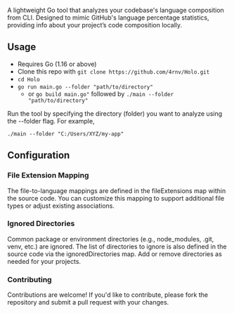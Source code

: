 A lightweight Go tool that analyzes your codebase's language composition from CLI. Designed to mimic GitHub's language percentage statistics, providing info about your project’s code composition locally.

## Usage
- Requires Go (1.16 or above)
- Clone this repo with `git clone https://github.com/4rnv/Holo.git`
- `cd Holo`
- `go run main.go --folder "path/to/directory"`
  - or `go build main.go"` followed by `./main --folder "path/to/directory"`
  
Run the tool by specifying the directory (folder) you want to analyze using the --folder flag. For example,

`./main --folder "C:/Users/XYZ/my-app"`

## Configuration
### File Extension Mapping
The file-to-language mappings are defined in the fileExtensions map within the source code. You can customize this mapping to support additional file types or adjust existing associations.
### Ignored Directories
Common package or environment directories (e.g., node_modules, .git, venv, etc.) are ignored. The list of directories to ignore is also defined in the source code via the ignoredDirectories map. Add or remove directories as needed for your projects.
### Contributing
Contributions are welcome! If you'd like to contribute, please fork the repository and submit a pull request with your changes.
